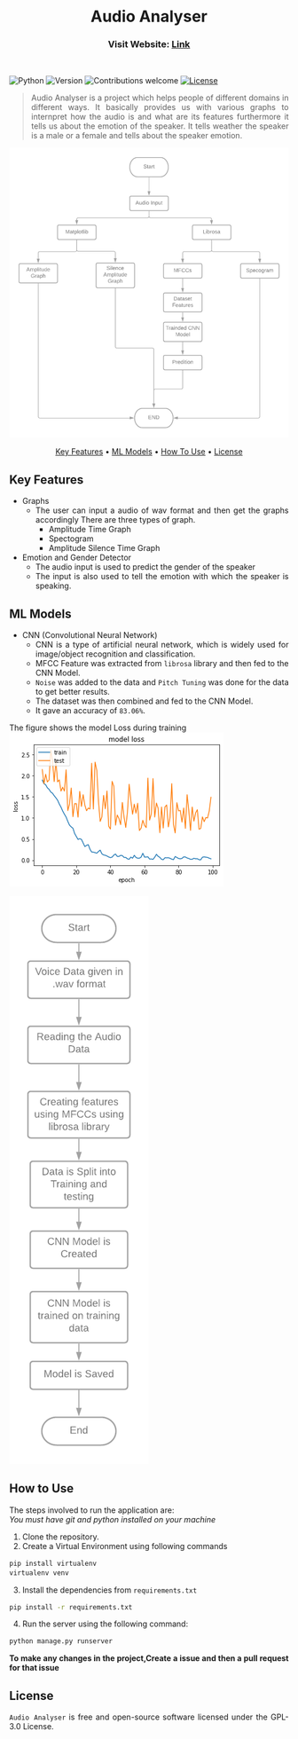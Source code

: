 <h1 align="center">
  <br>
  Audio Analyser
  <br>
</h1>

<h3 align="center">Visit Website: <a href=""> Link</a></h3>
&nbsp;&nbsp;&nbsp;&nbsp;&nbsp;&nbsp;&nbsp;&nbsp;&nbsp;&nbsp;&nbsp;&nbsp;&nbsp;&nbsp;&nbsp;&nbsp;&nbsp;&nbsp;&nbsp;&nbsp;&nbsp;&nbsp;&nbsp;&nbsp;&nbsp;&nbsp;&nbsp;&nbsp;&nbsp;&nbsp;&nbsp;&nbsp;&nbsp;&nbsp;&nbsp;&nbsp;&nbsp;&nbsp;&nbsp;&nbsp;

![Python](https://img.shields.io/badge/python-3.9.1-blue)
![Version](https://img.shields.io/badge/version-1.0.0-green)
![Contributions welcome](https://img.shields.io/badge/contributions-welcome-orange.svg)
[![License](https://img.shields.io/badge/license-%20GPL--3.0%20-blue)](https://github.com/parthrr510/AudioAnalyser/blob/main/LICENSE)


<div align="justify">

>Audio Analyser is a project which helps people of different domains in different ways.
>It basically provides us with various graphs to internpret how the audio is and what are its features furthermore it tells us about the emotion of the speaker.
> It tells weather the speaker is a male or a female and tells about the speaker emotion.

![image info](./images/MainFLowChart.png)
</div>


<p align="center">
  <a href="#key-features">Key Features</a> •
  <a href="#ml-models-used">ML Models</a> •
  <a href="#how-to-use">How To Use</a> •
  <a href="#license">License</a>
</p>

<div align="justify">
  
## Key Features

* Graphs 
  * The user can input a audio of wav format and then get the graphs accordingly There are three types of graph.
    * Amplitude Time Graph
    * Spectogram
    * Amplitude Silence Time Graph
* Emotion and Gender Detector
    * The audio input is used to predict the gender of the speaker
    * The input is also used to tell the emotion with which the speaker is speaking.
</div>

<div align="justify">
  
## ML Models

* CNN (Convolutional Neural Network)
  * CNN is a type of artificial neural network, which is widely used for image/object recognition and classification.
  * MFCC Feature was extracted from `librosa` library and then fed to the CNN Model.
  * `Noise` was added to the data and `Pitch Tuning` was done for the data to get better results.
  * The dataset was then combined and fed to the CNN Model.
  * It gave an accuracy of `83.06%`.

The figure shows the model Loss during training  
![image info](./images/modelLoss.png)

![image info](./images/ModelFLowChart.png)

</div>


<div align="justify">
  
## How to Use
The steps involved to run the application are:<br>
*You must have git and python installed on your machine*
1. Clone the repository.
2. Create a Virtual Environment using following commands
  ```bash
pip install virtualenv
virtualenv venv
```
3. Install the dependencies from `requirements.txt`
```bash
pip install -r requirements.txt
```
4. Run the server using the following command:
```bash
python manage.py runserver
```
**To make any changes in the project,Create a issue and then a pull request for that issue**

</div>


<div align="justify">
 
## License
 
`Audio Analyser` is free and open-source software licensed under the GPL-3.0 License.

</div>
